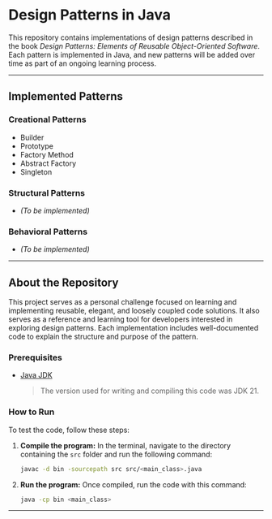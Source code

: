 # Design Patterns in Java

This repository contains implementations of design patterns described in the book *Design Patterns: Elements of Reusable Object-Oriented Software*. Each pattern is implemented in Java, and new patterns will be added over time as part of an ongoing learning process.

---

## Implemented Patterns

### Creational Patterns
- Builder
- Prototype
- Factory Method
- Abstract Factory
- Singleton

### Structural Patterns
- *(To be implemented)*

### Behavioral Patterns
- *(To be implemented)*

---

## About the Repository
This project serves as a personal challenge focused on learning and implementing reusable, elegant, and loosely coupled code solutions. It also serves as a reference and learning tool for developers interested in exploring design patterns. Each implementation includes well-documented code to explain the structure and purpose of the pattern.

### Prerequisites

- [Java JDK](https://www.oracle.com/java/technologies/downloads/)
   > The version used for writing and compiling this code was JDK 21.

### How to Run
To test the code, follow these steps:

1. **Compile the program:**
   In the terminal, navigate to the directory containing the `src` folder and run the following command:
   ```bash
   javac -d bin -sourcepath src src/<main_class>.java
   ```
2. **Run the program:**
   Once compiled, run the code with this command:
   ```bash
   java -cp bin <main_class>
   ```

---